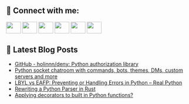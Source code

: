 ## 🔎 Connect with me:
[<img height="32" width="40" src="https://cdn.jsdelivr.net/npm/simple-icons@v5/icons/telegram.svg" />](https://t.me/bullbesh)
[<img height="32" width="40" src="https://cdn.jsdelivr.net/npm/simple-icons@v5/icons/vk.svg" />](https://vk.com/bullbesh)
[<img height="32" width="40" src="https://cdn.jsdelivr.net/npm/simple-icons@v5/icons/twitter.svg" />](https://twitter.com/bullbesh1)
[<img height="32" width="40" src="https://cdn.jsdelivr.net/npm/simple-icons@v5/icons/instagram.svg" />](https://www.instagram.com/bullbesh)
[<img height="32" width="40" src="https://cdn.jsdelivr.net/npm/simple-icons@v5/icons/reddit.svg" />](https://www.reddit.com/user/bullbesh)
[<img height="32" width="40" src="https://cdn.jsdelivr.net/npm/simple-icons@v5/icons/youtube.svg" />](https://www.youtube.com/channel/UCtfjRs6uzgq5mfm8S06WTcg)

## 📕 Latest Blog Posts
<!-- BLOG-POST-LIST:START -->
- [GitHub - holinnn/deny: Python authorization library](https://www.reddit.com/r/Python/comments/v35ofx/github_holinnndeny_python_authorization_library/)
- [Python socket chatroom with commands, bots, themes, DMs, custom servers and more](https://www.reddit.com/r/Python/comments/v35o3y/python_socket_chatroom_with_commands_bots_themes/)
- [LBYL vs EAFP: Preventing or Handling Errors in Python – Real Python](https://www.reddit.com/r/Python/comments/v35kbb/lbyl_vs_eafp_preventing_or_handling_errors_in/)
- [Rewriting a Python Parser in Rust](https://www.reddit.com/r/Python/comments/v34pq7/rewriting_a_python_parser_in_rust/)
- [Applying decorators to built in Python functions?](https://www.reddit.com/r/Python/comments/v34akh/applying_decorators_to_built_in_python_functions/)
<!-- BLOG-POST-LIST:END -->
